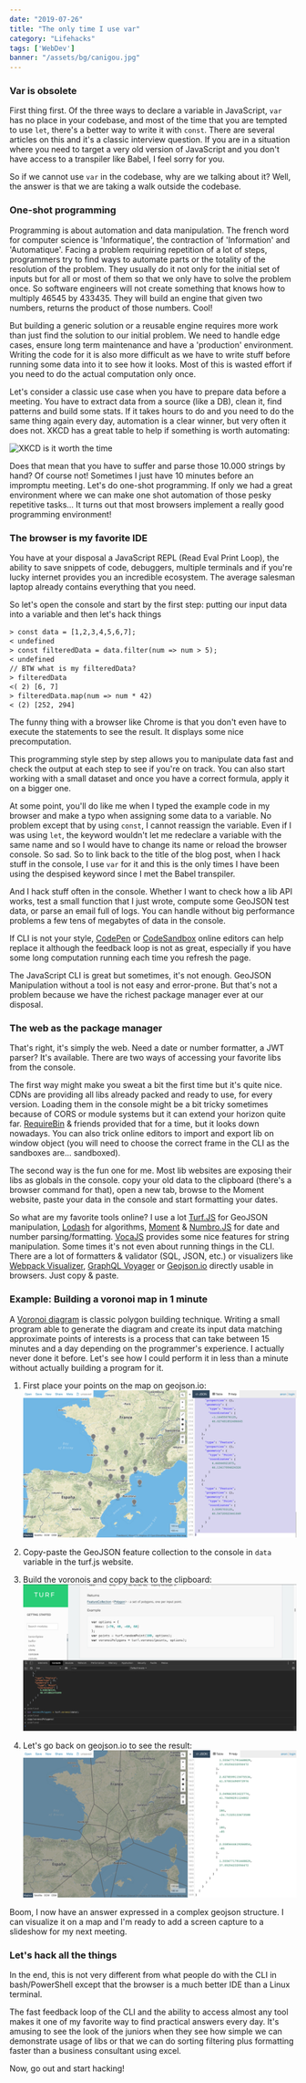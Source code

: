 ```yaml
---
date: "2019-07-26"
title: "The only time I use var"
category: "Lifehacks"
tags: ['WebDev']
banner: "/assets/bg/canigou.jpg"
---
```


### Var is obsolete

First thing first. Of the three ways to declare a variable in JavaScript, `var` has no place in your codebase, and most of the time that you are tempted to use `let`, there's a better way to write it with `const`. There are several articles on this and it's a classic interview question. If you are in a situation where you need to target a very old version of JavaScript and you don't have access to a transpiler like Babel, I feel sorry for you.

So if we cannot use `var` in the codebase, why are we talking about it? Well, the answer is that we are taking a walk outside the codebase.

### One-shot programming

Programming is about automation and data manipulation. The french word for computer science is 'Informatique', the contraction of 'Information' and 'Automatique'. Facing a problem requiring repetition of a lot of steps, programmers try to find ways to automate parts or the totality of the resolution of the problem. They usually do it not only for the initial set of inputs but for all or most of them so that we only have to solve the problem once. So software engineers will not create something that knows how to multiply 46545 by 433435. They will build an engine that given two numbers, returns the product of those numbers. Cool!

But building a generic solution or a reusable engine requires more work than just find the solution to our initial problem. We need to handle edge cases, ensure long term maintenance and have a 'production' environment. Writing the code for it is also more difficult as we have to write stuff before running some data into it to see how it looks. Most of this is wasted effort if you need to do the actual computation only once.

Let's consider a classic use case when you have to prepare data before a meeting. You have to extract data from a source (like a DB), clean it, find patterns and build some stats.  If it takes hours to do and you need to do the same thing again every day, automation is a clear winner, but very often it does not. XKCD has a great table to help if something is worth automating:

![XKCD is it worth the time](https://imgs.xkcd.com/comics/is_it_worth_the_time.png)

Does that mean that you have to suffer and parse those 10.000 strings by hand? Of course not! Sometimes I just have 10 minutes before an impromptu meeting. Let's do one-shot programming. If only we had a great environment where we can make one shot automation of those pesky repetitive tasks... It turns out that most browsers implement a really good programming environment!

### The browser is my favorite IDE

You have at your disposal a JavaScript REPL (Read Eval Print Loop), the ability to save snippets of code, debuggers, multiple terminals and if you're lucky internet provides you an incredible ecosystem. The average salesman laptop already contains everything that you need.

So let's open the console and start by the first step: putting our input data into a variable and then let's hack things

```
> const data = [1,2,3,4,5,6,7];
< undefined
> const filteredData = data.filter(num => num > 5);
< undefined
// BTW what is my filteredData?
> filteredData
<( 2) [6, 7]
> filteredData.map(num => num * 42)
< (2) [252, 294]
```

The funny thing with a browser like Chrome is that you don't even have to execute the statements to see the result. It displays some nice precomputation.

This programming style step by step allows you to manipulate data fast and check the output at each step to see if you're on track. You can also start working with a small dataset and once you have a correct formula, apply it on a bigger one.

At some point, you'll do like me when I typed the example code in my browser and make a typo when assigning some data to a variable. No problem except that by using `const`, I cannot reassign the variable. Even if I was using `let`, the keyword wouldn't let me redeclare a variable with the same name and so I would have to change its name or reload the browser console. So sad. So to link back to the title of the blog post, when I hack stuff in the console, I use `var` for it   and this is the only times I have been using the despised keyword since I met the Babel transpiler.

And I hack stuff often in the console. Whether I want to check how a lib API works, test a small function that I just wrote, compute some GeoJSON test data, or parse an email full of logs. You can handle without big performance problems a few tens of megabytes of data in the console.

If CLI is not your style, [CodePen](https://codepen.io) or [CodeSandbox](https://codesandbox.io) online editors can help replace it although the feedback loop is not as great, especially if you have some long computation running each time you refresh the page.

The JavaScript CLI is great but sometimes, it's not enough. GeoJSON Manipulation without a tool is not easy and error-prone. But that's not a problem because we have the richest package manager ever at our disposal.

### The web as the package manager

That's right, it's simply the web. Need a date or number formatter, a JWT parser? It's available. There are two ways of accessing your favorite libs from the console.

The first way might make you sweat a bit the first time but it's quite nice. CDNs are providing all libs already packed and ready to use, for every version. Loading them in the console might be a bit tricky sometimes because of CORS or module systems but it can extend your horizon quite far. [RequireBin](http://requirebin.com/) & friends provided that for a time, but it looks down nowadays. You can also trick online editors to import and export lib on window object (you will need to choose the correct frame in the CLI as the sandboxes are... sandboxed).

The second way is the fun one for me. Most lib websites are exposing their libs as globals in the console. copy your old data to the clipboard (there's a browser command for that), open a new tab, browse to the Moment website, paste your data in the console and start formatting your dates.

So what are my favorite tools online? I use a lot [Turf.JS](https://turfjs.org/) for GeoJSON manipulation, [Lodash](https://lodash.com/) for algorithms, [Moment](https://momentjs.com) & [Numbro.JS](https://numbrojs.com/) for date and number parsing/formatting. [VocaJS](https://vocajs.com) provides some nice features for string manipulation. Some times it's not even about running things in the CLI. There are a lot of formatters & validator (SQL, JSON, etc.) or visualizers like [Webpack Visualizer](https://chrisbateman.github.io/webpack-visualizer/), [GraphQL Voyager](https://apis.guru/graphql-voyager/) or [Geojson.io](http://geojson.io/) directly usable in browsers. Just copy & paste.

### Example: Building a voronoi map in 1 minute

A [Voronoi diagram](https://en.wikipedia.org/wiki/Voronoi_diagram) is classic polygon building technique.
Writing a small program able to generate the diagram and create its input data matching approximate points of interests is a process that can take between 15 minutes and a day depending on the programmer's experience. I actually never done it before. Let's see how I could perform it in less than a minute without actually building a program for it.

1. First place your points on the map on geojson.io:
![first access to geojson.io](geojsonio.png)

2. Copy-paste the GeoJSON feature collection to the console in `data` variable in the turf.js website.
3. Build the voronois and copy back to the clipboard:
![building voronoi in turfjs webpage](turfjs.png)

4. Let's go back on geojson.io to see the result:
![see result](geojsonio2.png)

Boom, I now have an answer expressed in a complex geojson structure. I can visualize it on a map and I'm ready to add a screen capture to a slideshow for my next meeting.

### Let's hack all the things

In the end, this is not very different from what people do with the CLI in bash/PowerShell except that the browser is a much better IDE than a Linux terminal.

The fast feedback loop of the CLI and the ability to access almost any tool makes it one of my favorite way to find practical answers every day. It's amusing to see the look of the juniors when they see how simple we can demonstrate usage of libs or that we can do sorting filtering plus formatting faster than a business consultant using excel.

Now, go out and start hacking!

